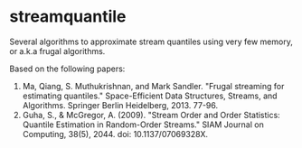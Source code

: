 # streamquantile
Several algorithms to approximate stream quantiles using very few memory, or a.k.a frugal algorithms.

Based on the following papers:
1. Ma, Qiang, S. Muthukrishnan, and Mark Sandler. "Frugal streaming for estimating quantiles." Space-Efficient Data Structures, Streams, and Algorithms. Springer Berlin Heidelberg, 2013. 77-96. 
2. Guha, S., & McGregor, A. (2009). "Stream Order and Order Statistics: Quantile Estimation in Random-Order Streams." SIAM Journal on Computing, 38(5), 2044. doi: 10.1137/07069328X.
